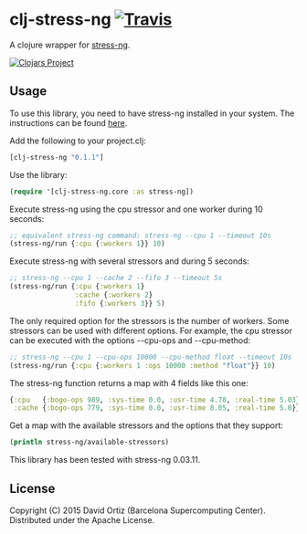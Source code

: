 # clj-stress-ng [![Travis](https://travis-ci.org/davidor/clj-stress-ng.svg?branch=master)](https://travis-ci.org/davidor/clj-stress-ng)

A clojure wrapper for [stress-ng](http://kernel.ubuntu.com/~cking/stress-ng/).

[![Clojars Project](http://clojars.org/clj-stress-ng/latest-version.svg)](http://clojars.org/clj-stress-ng)

## Usage

To use this library, you need to have stress-ng installed in your system.
The instructions can be found [here](http://kernel.ubuntu.com/~cking/stress-ng/).

Add the following to your project.clj:
```clojure
[clj-stress-ng "0.1.1"]
```

Use the library:
```clojure
(require '[clj-stress-ng.core :as stress-ng])
```

Execute stress-ng using the cpu stressor and one worker during 10 seconds:
```clojure
;; equivalent stress-ng command: stress-ng --cpu 1 --timeout 10s
(stress-ng/run {:cpu {:workers 1}} 10)
```

Execute stress-ng with several stressors and during 5 seconds:
```clojure
;; stress-ng --cpu 1 --cache 2 --fifo 3 --timeout 5s
(stress-ng/run {:cpu {:workers 1}
                :cache {:workers 2}
                :fifo {:workers 3}} 5)
```

The only required option for the stressors is the number of workers.
Some stressors can be used with different options. For example,
the cpu stressor can be executed with the options --cpu-ops and
--cpu-method:
```clojure
;; stress-ng --cpu 1 --cpu-ops 10000 --cpu-method float --timeout 10s
(stress-ng/run {:cpu {:workers 1 :ops 10000 :method "float"}} 10)
```

The stress-ng function returns a map with 4 fields like this one:
```clojure
{:cpu   {:bogo-ops 989, :sys-time 0.0, :usr-time 4.78, :real-time 5.03}
 :cache {:bogo-ops 779, :sys-time 0.0, :usr-time 8.05, :real-time 5.0}}
```

Get a map with the available stressors and the options that they support:
```clojure
(println stress-ng/available-stressors)
```

This library has been tested with stress-ng 0.03.11.

## License

Copyright (C) 2015 David Ortiz (Barcelona Supercomputing Center).
Distributed under the Apache License.
